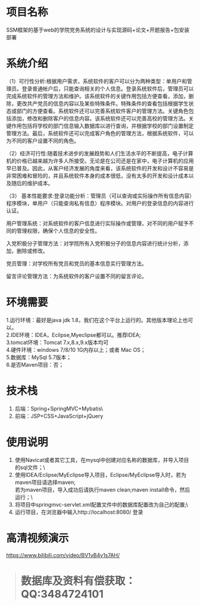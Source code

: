 # 项目名称

SSM框架的基于web的学院党务系统的设计与实现源码+论文+开题报告+包安装部署

# 系统介绍
（1）可行性分析:根据用户需求，系统软件的客户可以分为两种类型：单用户和管理员。登录普通帐户后，只能查询相关的个人信息。登录系统软件后，管理员可以完成系统软件的管理方法和维护。该系统软件的关键作用包括方便查看，添加，删除，更改共产党员的信息内容以及某些特殊条件。特殊条件的查看包括根据学生状态或部门的方便查看。系统软件还可以完善系统软件客户的管理方法。关键角色包括添加，修改和删除客户的信息内容。该系统软件还可以完善高校的管理方法。关键作用包括将学校的部门信息输入数据库以进行查询，并根据学校的部门设置制定管理方法。最后，系统软件还可以完成客户角色的管理方法，根据系统软件，可以为不同的客户设置不同的角色。

（2）经济可行性:随着技术进步的发展趋势和人们生活水平的不断提高，电子计算机的价格已越来越为许多人所接受。无论是在公司还是在家中，电子计算机的应用早已普及。因此，从客户经济发展的角度来看，该系统软件的开发和设计不容易是非常困难和冒险的，并且系统软件本身的成本很低，没有太多的开发和设计成本以及随后的维护成本。

（3） 基本性能要求:登录功能分析：管理员（可以查询或实际操作所有信息内容）程序模块，单用户（只能查询私有信息）程序模块。对用户的登录信息的内容进行认证。

用户管理系统：对系统软件的客户信息进行实际操作或管理，对不同的用户赋予不同的管理权限，确保个人信息的安全性。

入党积极分子管理方法：对学院所有入党积极分子的信息内容进行统计分析，添加，删除或修改。

党员管理：对学校所有党员和党员的基本信息实行管理方法。

留言评论管理方法：为系统软件的客户设置不同的留言评论。

# 环境需要

1.运行环境：最好是java jdk 1.8，我们在这个平台上运行的。其他版本理论上也可以。\
2.IDE环境：IDEA，Eclipse,Myeclipse都可以。推荐IDEA;\
3.tomcat环境：Tomcat 7.x,8.x,9.x版本均可\
4.硬件环境：windows 7/8/10 1G内存以上；或者 Mac OS； \
5.数据库：MySql 5.7版本；\
6.是否Maven项目：否；

# 技术栈

1. 后端：Spring+SpringMVC+Mybatis\
2. 前端：JSP+CSS+JavaScript+jQuery

# 使用说明

1. 使用Navicat或者其它工具，在mysql中创建对应名称的数据库，并导入项目的sql文件；\
2. 使用IDEA/Eclipse/MyEclipse导入项目，Eclipse/MyEclipse导入时，若为maven项目请选择maven;\
若为maven项目，导入成功后请执行maven clean;maven install命令，然后运行；\
3. 将项目中springmvc-servlet.xml配置文件中的数据库配置改为自己的配置;\
4. 运行项目，在浏览器中输入http://localhost:8080/ 登录

# 高清视频演示

https://www.bilibili.com/video/BV1vB4y1s7AH/

> # **数据库及资料有偿获取：QQ:3484724101**

​